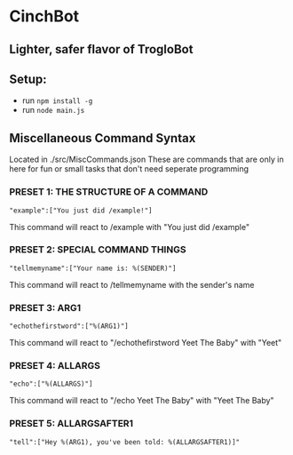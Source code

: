 # CinchBot
## Lighter, safer flavor of TrogloBot


## Setup:
 - run `npm install -g`
 - run `node main.js`

## Miscellaneous Command Syntax
Located in ./src/MiscCommands.json
These are commands that are only in here for fun or small tasks that don't need seperate programming

### PRESET 1: THE STRUCTURE OF A COMMAND
```
"example":["You just did /example!"]
```
This command will react to /example with "You just did /example"

### PRESET 2: SPECIAL COMMAND THINGS
```
"tellmemyname":["Your name is: %(SENDER)"]
```
This command will react to /tellmemyname with the sender's name

### PRESET 3: ARG1
```
"echothefirstword":["%(ARG1)"]
```
This command will react to "/echothefirstword Yeet The Baby" with "Yeet"

### PRESET 4: ALLARGS
```
"echo":["%(ALLARGS)"]
```
This command will react to "/echo Yeet The Baby" with "Yeet The Baby"

### PRESET 5: ALLARGSAFTER1
```
"tell":["Hey %(ARG1), you've been told: %(ALLARGSAFTER1)]"
```
